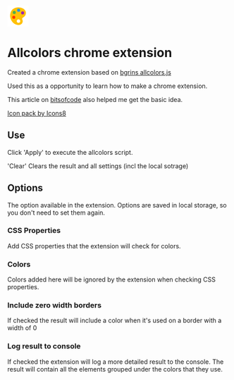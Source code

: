 ![All-Colors](icon.png)

# Allcolors chrome extension

Created a chrome extension based on [bgrins allcolors.js](https://github.com/bgrins/devtools-snippets/blob/master/snippets/allcolors/allcolors.js)

Used this as a opportunity to learn how to make a chrome extension.

This article on [bitsofcode](https://bitsofco.de/making-alix-a-chrome-extension-for-linting-html/) also helped me get the basic idea.

[Icon pack by Icons8](https://icons8.com)

## Use

Click 'Apply' to execute the allcolors script.

'Clear' Clears the result and all settings (incl the local sotrage)

## Options

The option available in the extension. Options are saved in local storage, so you don't need to set them again.

### CSS Properties

Add CSS properties that the extension will check for colors.

### Colors

Colors added here will be ignored by the extension when checking CSS properties.

### Include zero width borders

If checked the result will include a color when it's used on a border with a width of 0

### Log result to console

If checked the extension will log a more detailed result to the console. The result will contain all the elements grouped under the colors that they use.